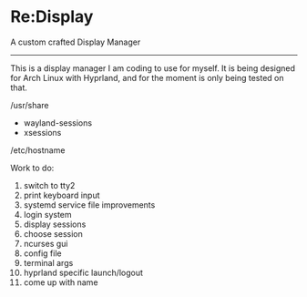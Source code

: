 # Re:Display

A custom crafted Display Manager

---

This is a display manager I am coding to use for myself. It is being designed for Arch Linux with Hyprland, and for the moment is only being tested on that.


/usr/share
- wayland-sessions
- xsessions

/etc/hostname

Work to do:
1. switch to tty2
2. print keyboard input
3. systemd service file improvements
4. login system
5. display sessions
6. choose session
7. ncurses gui
8. config file
9. terminal args
10. hyprland specific launch/logout
0. come up with name